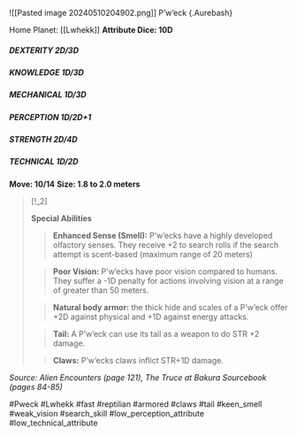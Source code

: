 ![[Pasted image 20240510204902.png]]
P’w’eck {.Aurebash}

Home Planet: [[Lwhekk]]
**Attribute Dice: 10D**
##### DEXTERITY 2D/3D
##### KNOWLEDGE 1D/3D
##### MECHANICAL 1D/3D
##### PERCEPTION 1D/2D+1
##### STRENGTH 2D/4D
##### TECHNICAL 1D/2D
**Move: 10/14**
**Size: 1.8 to 2.0 meters**

> [!_2] 
> 
> **Special Abilities**
> > **Enhanced Sense (Smell):** P’w’ecks have a highly developed olfactory senses. They receive +2 to search rolls if the search attempt is scent-based (maximum range of 20 meters)
> 
> > **Poor Vision:** P’w’ecks have poor vision compared to humans. They suffer a -1D penalty for actions involving vision at a range of greater than 50 meters.
> 
> > **Natural body armor:** the thick hide and scales of a P’w’eck offer +2D against physical and +1D against energy attacks.
> 
> > **Tail:** A P’w’eck can use its tail as a weapon to do STR +2 damage.
> 
> > **Claws:** P’w’ecks claws inflict STR+1D damage.
> 

*Source: Alien Encounters (page 121), The Truce at Bakura Sourcebook (pages 84-85)*

#Pweck #Lwhekk #fast #reptilian #armored #claws #tail #keen_smell #weak_vision 
#search_skill #low_perception_attribute #low_technical_attribute 